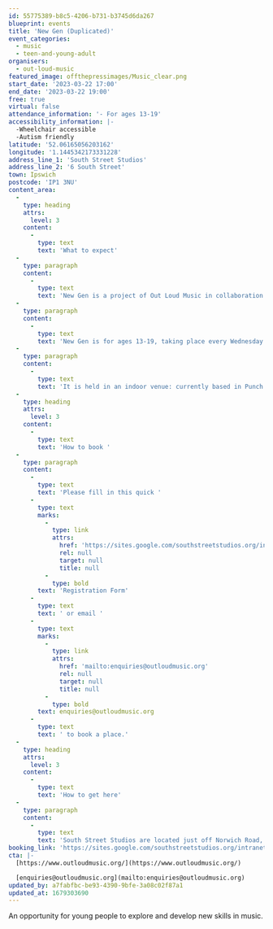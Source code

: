 ```yaml
---
id: 55775389-b8c5-4206-b731-b3745d6da267
blueprint: events
title: 'New Gen (Duplicated)'
event_categories:
  - music
  - teen-and-young-adult
organisers:
  - out-loud-music
featured_image: offthepressimages/Music_clear.png
start_date: '2023-03-22 17:00'
end_date: '2023-03-22 19:00'
free: true
virtual: false
attendance_information: '- For ages 13-19'
accessibility_information: |-
  -Wheelchair accessible
  -Autism friendly
latitude: '52.06165056203162'
longitude: '1.1445342173331228'
address_line_1: 'South Street Studios'
address_line_2: '6 South Street'
town: Ipswich
postcode: 'IP1 3NU'
content_area:
  -
    type: heading
    attrs:
      level: 3
    content:
      -
        type: text
        text: 'What to expect'
  -
    type: paragraph
    content:
      -
        type: text
        text: 'New Gen is a project of Out Loud Music in collaboration with Ipswich Community Media, offering the opportunity to explore and develop skills in music production, performance, song writing and more by bringing together like-minded young people to develop their talents outside their comfort zone. '
  -
    type: paragraph
    content:
      -
        type: text
        text: 'New Gen is for ages 13-19, taking place every Wednesday in term time and pizza is provided every week!'
  -
    type: paragraph
    content:
      -
        type: text
        text: 'It is held in an indoor venue: currently based in Punch Studios within the computer complex; head through the archway and head to the door immediately opposite. '
  -
    type: heading
    attrs:
      level: 3
    content:
      -
        type: text
        text: 'How to book '
  -
    type: paragraph
    content:
      -
        type: text
        text: 'Please fill in this quick '
      -
        type: text
        marks:
          -
            type: link
            attrs:
              href: 'https://sites.google.com/southstreetstudios.org/intranet/forms-and-questionnaires/south-street-studios-registration-form'
              rel: null
              target: null
              title: null
          -
            type: bold
        text: 'Registration Form'
      -
        type: text
        text: ' or email '
      -
        type: text
        marks:
          -
            type: link
            attrs:
              href: 'mailto:enquiries@outloudmusic.org'
              rel: null
              target: null
              title: null
          -
            type: bold
        text: enquiries@outloudmusic.org
      -
        type: text
        text: ' to book a place.'
  -
    type: heading
    attrs:
      level: 3
    content:
      -
        type: text
        text: 'How to get here'
  -
    type: paragraph
    content:
      -
        type: text
        text: 'South Street Studios are located just off Norwich Road, the main road into Ipswich along which there are several nearby bus stops. '
booking_link: 'https://sites.google.com/southstreetstudios.org/intranet/forms-and-questionnaires/south-street-studios-registration-form'
cta: |-
  [https://www.outloudmusic.org/](https://www.outloudmusic.org/)

  [enquiries@outloudmusic.org](mailto:enquiries@outloudmusic.org)
updated_by: a7fabfbc-be93-4390-9bfe-3a08c02f87a1
updated_at: 1679303690
---
```

An opportunity for young people to explore and develop new skills in music.